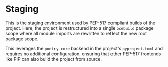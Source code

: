 # Staging

This is the staging environment used by PEP-517 compliant builds of the project.
Here, the project is restructured into a single `ocebuild` package scope where
all module imports are rewritten to reflect the new root package scope.

This leverages the `poetry-core` backend in the project's `pyproject.toml` and
requires no additional configuration, ensuring that other PEP-517 frontends like
PIP can also build the project from source.
